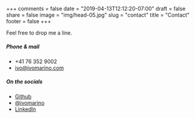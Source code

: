 +++
comments = false 
date = "2019-04-13T12:12:20-07:00"
draft = false
share = false
image = "img/head-05.jpg"
slug = "contact"
title = "Contact"
footer = false
+++

Feel free to drop me a line.

##### Phone & mail
<ul class="contact">
    <li><i class="icon-phone"></i>+41 76 352 9002</li>
    <li><i class="icon-mail"></i><a href="mailto:ivo@ivomarino.com">ivo@ivomarino.com</a></li>
</ul>

##### On the socials
<ul class="contact">
    <li><i class="icon-github"></i><a href="https://github.com/ivomarino">Github</a></li>
    <li><i class="icon-twitter"></i><a href="https://twitter.com/ivomarino">@ivomarino</a></li>
    <li><i class="icon-linkedin"></i><a href="https://www.linkedin.com/in/ivomarino">LinkedIn</a></li>
</ul>
